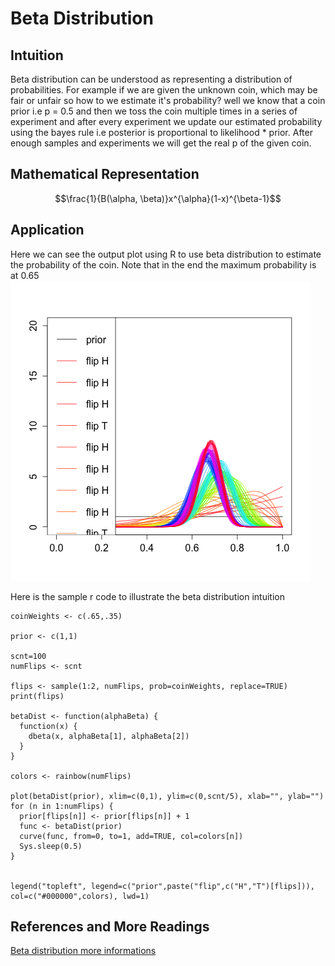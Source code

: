 # Beta Distribution


## Intuition



Beta distribution can be understood as representing a distribution of probabilities. 
For example if we are given the unknown coin, which may be fair or unfair so how to we estimate it's probability? well we know that a coin prior i.e p = 0.5 and then we toss the coin multiple times in a series of experiment and after every experiment we update our estimated probability using the bayes rule i.e posterior is proportional to likelihood * prior.
After enough samples and experiments we will get the real p of the given coin.


## Mathematical Representation



$$\frac{1}{B(\alpha, \beta)}x^{\alpha}(1-x)^{\beta-1}$$



## Application


Here we can see the output plot using R to use beta distribution to estimate the probability of the coin. Note that in the end the maximum probability is at 0.65
![](beta_as_estimator.png)

Here is the sample r code to illustrate the beta distribution intuition

```{r}
coinWeights <- c(.65,.35)

prior <- c(1,1)

scnt=100
numFlips <- scnt

flips <- sample(1:2, numFlips, prob=coinWeights, replace=TRUE)
print(flips)

betaDist <- function(alphaBeta) {
  function(x) {
    dbeta(x, alphaBeta[1], alphaBeta[2])
  }
}

colors <- rainbow(numFlips)

plot(betaDist(prior), xlim=c(0,1), ylim=c(0,scnt/5), xlab="", ylab="")
for (n in 1:numFlips) {
  prior[flips[n]] <- prior[flips[n]] + 1
  func <- betaDist(prior)
  curve(func, from=0, to=1, add=TRUE, col=colors[n])
  Sys.sleep(0.5)
}


legend("topleft", legend=c("prior",paste("flip",c("H","T")[flips])), col=c("#000000",colors), lwd=1)
```


## References and More Readings


[Beta distribution more informations](https://en.wikipedia.org/wiki/Beta_distribution)